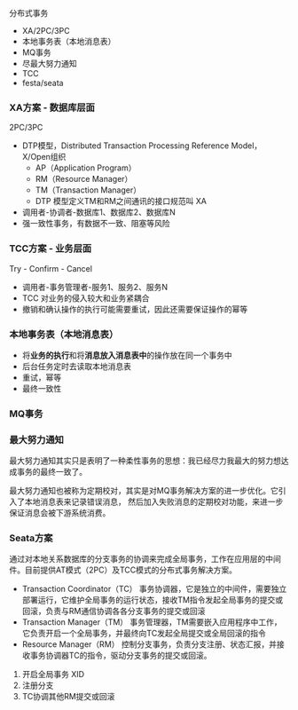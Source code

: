 分布式事务

- XA/2PC/3PC
- 本地事务表（本地消息表）
- MQ事务
- 尽最大努力通知
- TCC
- festa/seata

### XA方案 - 数据库层面
2PC/3PC
- DTP模型，Distributed Transaction Processing Reference Model，X/Open组织
  - AP（Application Program）
  - RM（Resource Manager）
  - TM（Transaction Manager）
  - DTP 模型定义TM和RM之间通讯的接口规范叫 XA
- 调用者-协调者-数据库1、数据库2、数据库N
- 强一致性事务，有数据不一致、阻塞等风险

### TCC方案 - 业务层面
Try - Confirm - Cancel

- 调用者-事务管理者-服务1、服务2、服务N
- TCC 对业务的侵入较大和业务紧耦合
- 撤销和确认操作的执行可能需要重试，因此还需要保证操作的幂等

### 本地事务表（本地消息表）
- 将**业务的执行**和将**消息放入消息表中**的操作放在同一个事务中
- 后台任务定时去读取本地消息表
- 重试，幂等
- 最终一致性

### MQ事务

### 最大努力通知
最大努力通知其实只是表明了一种柔性事务的思想：我已经尽力我最大的努力想达成事务的最终一致了。

最大努力通知也被称为定期校对，其实是对MQ事务解决方案的进一步优化。它引入了本地消息表来记录错误消息，
然后加入失败消息的定期校对功能，来进一步保证消息会被下游系统消费。

### Seata方案
通过对本地关系数据库的分支事务的协调来完成全局事务，工作在应用层的中间件。目前提供AT模式（2PC）及TCC模式的分布式事务解决方案。

- Transaction Coordinator（TC） 事务协调器，它是独立的中间件，需要独立部署运行，它维护全局事务的运行状态，接收TM指令发起全局事务的提交或回滚，负责与RM通信协调各各分支事务的提交或回滚
- Transaction Manager（TM） 事务管理器，TM需要嵌入应用程序中工作，它负责开启一个全局事务，并最终向TC发起全局提交或全局回滚的指令
- Resource Manager（RM） 控制分支事务，负责分支注册、状态汇报，并接收事务协调器TC的指令，驱动分支事务的提交或回滚。

1. 开启全局事务 XID
2. 注册分支
3. TC协调其他RM提交或回滚

